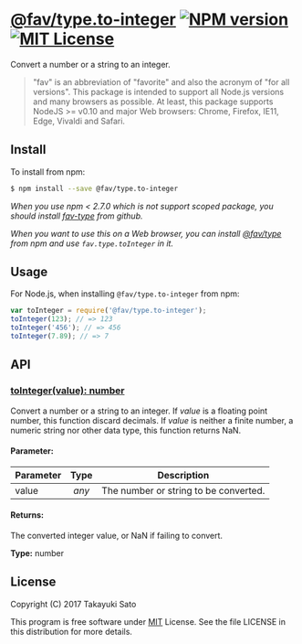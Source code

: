 # [@fav/type.to-integer][repo-url] [![NPM version][npm-img]][npm-url] [![MIT License][mit-img]][mit-url]

Convert a number or a string to an integer.

> "fav" is an abbreviation of "favorite" and also the acronym of "for all versions".
> This package is intended to support all Node.js versions and many browsers as possible.
> At least, this package supports NodeJS >= v0.10 and major Web browsers: Chrome, Firefox, IE11, Edge, Vivaldi and Safari.

## Install

To install from npm:

```sh
$ npm install --save @fav/type.to-integer
```

*When you use npm < 2.7.0 which is not support scoped package, you should install [fav-type][repo-url] from github.*

*When you want to use this on a Web browser, you can install [@fav/type][main-url] from npm and use `fav.type.toInteger` in it.*

## Usage

For Node.js, when installing `@fav/type.to-integer` from npm:

```js
var toInteger = require('@fav/type.to-integer');
toInteger(123); // => 123
toInteger('456'); // => 456
toInteger(7.89); // => 7
```

## API

### <u>toInteger(value): number</u>

Convert a number or a string to an integer.
If *value* is a floating point number, this function discard decimals.
If *value* is neither a finite number, a numeric string nor other data type, this function returns NaN.

#### Parameter:

| Parameter |  Type  | Description                           |
|-----------|:------:|---------------------------------------|
| value     | *any*  | The number or string to be converted. |

#### Returns:

The converted integer value, or NaN if failing to convert.

**Type:** number

## License

Copyright (C) 2017 Takayuki Sato

This program is free software under [MIT][mit-url] License.
See the file LICENSE in this distribution for more details.

[repo-url]: https://github.com/sttk/fav-type/
[npm-img]: https://img.shields.io/badge/npm-v0.6.0-blue.svg
[npm-url]: https://www.npmjs.com/package/@fav/type.to-integer
[mit-img]: https://img.shields.io/badge/license-MIT-green.svg
[mit-url]: https://opensource.org/licenses/MIT
[main-url]: https://www.npmjs.com/package/@fav/type

